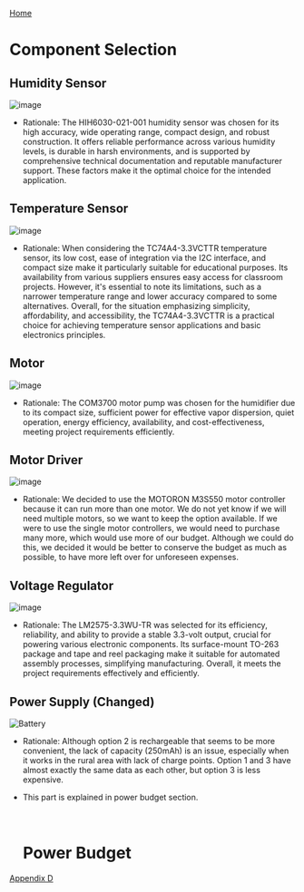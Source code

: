 [Home](/index.md)

# **Component Selection**


## Humidity Sensor
![image](https://github.com/Team-309-Weather-Station/EGR314-Spring2024-Team309.github.io/assets/157083379/f24cfb36-72c6-4fa4-8e4c-9128501e0bad)

* Rationale: 
The HIH6030-021-001 humidity sensor was chosen for its high accuracy, wide operating range, compact design, and robust construction. It offers reliable performance across various humidity levels, is durable in harsh environments, and is supported by comprehensive technical documentation and reputable manufacturer support. These factors make it the optimal choice for the intended application.

## Temperature Sensor
![image](https://github.com/Team-309-Weather-Station/EGR314-Spring2024-Team309.github.io/assets/157083379/30224660-a336-4b5d-ab6f-39bdf9f647af)

* Rationale: When considering the TC74A4-3.3VCTTR temperature sensor, its low cost, ease of integration via the I2C interface, and compact size make it particularly suitable for educational purposes. Its availability from various suppliers ensures easy access for classroom projects. However, it's essential to note its limitations, such as a narrower temperature range and lower accuracy compared to some alternatives. Overall, for the situation emphasizing simplicity, affordability, and accessibility, the TC74A4-3.3VCTTR is a practical choice for achieving temperature sensor applications and basic electronics principles.
## Motor
![image](https://github.com/Team-309-Weather-Station/EGR314-Spring2024-Team309.github.io/assets/157083379/b735978e-1274-4216-ba37-75f864b788ba)

* Rationale: 
The COM3700 motor pump was chosen for the humidifier due to its compact size, sufficient power for effective vapor dispersion, quiet operation, energy efficiency, availability, and cost-effectiveness, meeting project requirements efficiently.
## Motor Driver 
![image](https://github.com/Team-309-Weather-Station/EGR314-Spring2024-Team309.github.io/assets/157083379/8721895b-37a0-4332-a6dc-48f48c1fe7a1)


* Rationale: We decided to use the MOTORON M3S550 motor controller because it can run more than one motor. We do not yet know if we will need multiple motors, so we want to keep the option available. If we were to use the single motor controllers, we would need to purchase many more, which would use more of our budget. Although we could do this, we decided it would be better to conserve the budget as much as possible, to have more left over for unforeseen expenses.

## Voltage Regulator
![image](https://github.com/Team-309-Weather-Station/EGR314-Spring2024-Team309.github.io/assets/157083379/5796ab92-032a-41f8-90e5-50b22ac70bee)

* Rationale: 
The LM2575-3.3WU-TR was selected for its efficiency, reliability, and ability to provide a stable 3.3-volt output, crucial for powering various electronic components. Its surface-mount TO-263 package and tape and reel packaging make it suitable for automated assembly processes, simplifying manufacturing. Overall, it meets the project requirements effectively and efficiently.
## Power Supply (Changed)
![Battery](https://github.com/Team-309-Weather-Station/EGR314-Spring2024-Team309.github.io/assets/157083379/92e356b3-3811-432b-a5c3-394f82a8db0c)



* Rationale: 
Although option 2 is rechargeable that seems to be more convenient, the lack of capacity (250mAh) is an issue, especially when it works in the rural area with lack of charge points. Option 1 and 3 have almost exactly the same data as each other, but option 3 is less expensive.

* This part is explained in power budget section.
  <br>
  <br>
  <br>

  # **Power Budget**
[Appendix D](Appendix_D.md)
